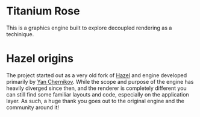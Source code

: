 # Titanium Rose
This is a graphics engine built to explore decoupled rendering as a techinique.

# Hazel origins
The project started out as a very old fork of
[Hazel](https://github.com/TheCherno/Hazel) and engine developed primarily by
[Yan Chernikov](https://github.com/TheCherno). While the scope and purpose of
the engine has heavily diverged since then, and the renderer is completely
different you can still find some familiar layouts and code, especially on the
application layer. As such, a huge thank you goes out to the original engine and
the community around it!